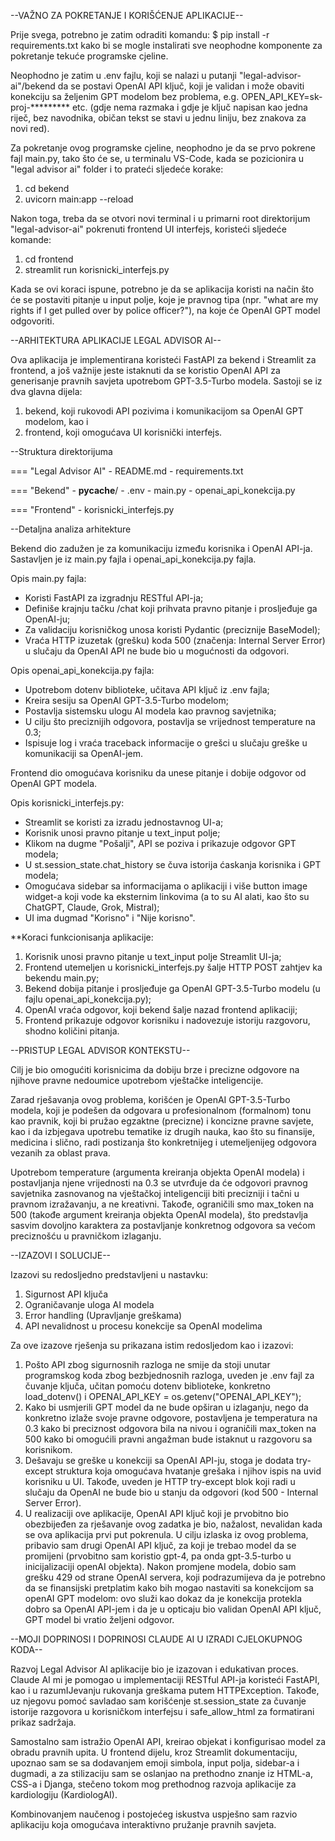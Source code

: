 --VAŽNO ZA POKRETANJE I KORIŠĆENJE APLIKACIJE--

Prije svega, potrebno je zatim odraditi komandu:
$ pip install -r requirements.txt
kako bi se mogle instalirati sve neophodne komponente za pokretanje tekuće programske cjeline.

Neophodno je zatim u .env fajlu, koji se nalazi u putanji "legal-advisor-ai"/bekend da se postavi OpenAI API ključ, koji je validan i može obaviti konekciju sa željenim GPT modelom bez problema, e.g. OPEN_API_KEY=sk-proj-********* etc. (gdje nema razmaka i gdje je ključ napisan kao jedna riječ, bez navodnika, običan tekst se stavi u jednu liniju, bez znakova za novi red).

Za pokretanje ovog programske cjeline, neophodno je da se prvo pokrene fajl main.py, tako što će se, u terminalu VS-Code, kada se pozicionira u "legal advisor ai" folder i to prateći sljedeće korake:

1. cd bekend
2. uvicorn main:app --reload

Nakon toga, treba da se otvori novi terminal i u primarni root direktorijum "legal-advisor-ai" pokrenuti frontend UI interfejs, koristeći sljedeće komande:

1. cd frontend
2. streamlit run korisnicki_interfejs.py

Kada se ovi koraci ispune, potrebno je da se aplikacija koristi na način što će se postaviti pitanje u input polje, koje je pravnog tipa (npr. "what are my rights if I get pulled over by police officer?"), na koje će OpenAI GPT model odgovoriti.

--ARHITEKTURA APLIKACIJE LEGAL ADVISOR AI--

Ova aplikacija je implementirana koristeći FastAPI za bekend i Streamlit za frontend, a još važnije jeste istaknuti da se koristio OpenAI API za generisanje pravnih savjeta upotrebom GPT-3.5-Turbo modela. Sastoji se iz dva glavna dijela:

1. bekend, koji rukovodi API pozivima i komunikacijom sa OpenAI GPT modelom, kao i
2. frontend, koji omogućava UI korisnički interfejs.

--Struktura direktorijuma

=== "Legal Advisor AI"
    - README.md
    - requirements.txt

=== "Bekend"
    - __pycache__/
    - .env
    - main.py
    - openai_api_konekcija.py

=== "Frontend"
    - korisnicki_interfejs.py

--Detaljna analiza arhitekture

Bekend dio zadužen je za komunikaciju između korisnika i OpenAI API-ja. Sastavljen je iz main.py fajla i openai_api_konekcija.py fajla. 

Opis main.py fajla:

+ Koristi FastAPI za izgradnju RESTful API-ja;
+ Definiše krajnju tačku /chat koji prihvata pravno pitanje i prosljeđuje ga OpenAI-ju;
+ Za validaciju korisničkog unosa koristi Pydantic (preciznije BaseModel);
+ Vraća HTTP izuzetak (grešku) koda 500 (značenja: Internal Server Error) u slučaju da OpenAI API ne bude bio u mogućnosti da odgovori.

Opis openai_api_konekcija.py fajla:

+ Upotrebom dotenv biblioteke, učitava API ključ iz .env fajla;
+ Kreira sesiju sa OpenAI GPT-3.5-Turbo modelom;
+ Postavlja sistemsku ulogu AI modela kao pravnog savjetnika;
+ U cilju što preciznijih odgovora, postavlja se vrijednost temperature na 0.3;
+ Ispisuje log i vraća traceback informacije o grešci u slučaju greške u komunikaciji sa OpenAI-jem.

Frontend dio omogućava korisniku da unese pitanje i dobije odgovor od OpenAI GPT modela.

Opis korisnicki_interfejs.py:

+ Streamlit se koristi za izradu jednostavnog UI-a;
+ Korisnik unosi pravno pitanje u text_input polje;
+ Klikom na dugme "Pošalji", API se poziva i prikazuje odgovor GPT modela;
+ U st.session_state.chat_history se čuva istorija ćaskanja korisnika i GPT modela;
+ Omogućava sidebar sa informacijama o aplikaciji i više button image widget-a koji vode ka  eksternim linkovima (a to su AI alati, kao što su ChatGPT, Claude, Grok, Mistral);
+ UI ima dugmad "Korisno" i "Nije korisno".

**Koraci funkcionisanja aplikacije:

1. Korisnik unosi pravno pitanje u text_input polje Streamlit UI-ja;
2. Frontend utemeljen u korisnicki_interfejs.py šalje HTTP POST zahtjev ka bekendu main.py;
3. Bekend dobija pitanje i prosljeđuje ga OpenAI GPT-3.5-Turbo modelu (u fajlu openai_api_konekcija.py);
4. OpenAI vraća odgovor, koji bekend šalje nazad frontend aplikaciji;
5. Frontend prikazuje odgovor korisniku i nadovezuje istoriju razgovoru, shodno količini pitanja.

--PRISTUP LEGAL ADVISOR KONTEKSTU--

Cilj je bio omogućiti korisnicima da dobiju brze i precizne odgovore na njihove pravne nedoumice upotrebom vještačke inteligencije. 

Zarad rješavanja ovog problema, korišćen je OpenAI GPT-3.5-Turbo modela, koji je podešen da odgovara u profesionalnom (formalnom) tonu kao pravnik, koji bi pružao egzaktne (precizne) i koncizne pravne savjete, kao i da izbjegava upotrebu tematike iz drugih nauka, kao što su finansije, medicina i slično, radi postizanja što konkretnijeg i utemeljenijeg odgovora vezanih za oblast prava.

Upotrebom temperature (argumenta kreiranja objekta OpenAI modela) i postavljanja njene vrijednosti na 0.3 se utvrđuje da će odgovori pravnog savjetnika zasnovanog na vještačkoj inteligenciji biti precizniji i tačni u pravnom izražavanju, a ne kreativni. Takođe, ograničili smo max_token na 500 (takođe argument kreiranja objekta OpenAI modela), što predstavlja sasvim dovoljno karaktera za postavljanje konkretnog odgovora sa većom preciznošću u pravničkom izlaganju.

--IZAZOVI I SOLUCIJE--

Izazovi su redosljedno predstavljeni u nastavku:

1. Sigurnost API ključa
2. Ograničavanje uloga AI modela
3. Error handling (Upravljanje greškama)
4. API nevalidnost u procesu konekcije sa OpenAI modelima

Za ove izazove rješenja su prikazana istim redosljedom kao i izazovi:

1. Pošto API zbog sigurnosnih razloga ne smije da stoji unutar programskog koda zbog bezbjednosnih razloga, uveden je .env fajl za čuvanje ključa, učitan pomoću dotenv biblioteke, konkretno load_dotenv() i OPENAI_API_KEY = os.getenv("OPENAI_API_KEY");
2. Kako bi usmjerili GPT model da ne bude opširan u izlaganju, nego da konkretno izlaže svoje pravne odgovore, postavljena je temperatura na 0.3 kako bi preciznost odgovora bila na nivou i ograničili max_token na 500 kako bi omogućili pravni angažman bude istaknut u razgovoru sa korisnikom.
3. Dešavaju se greške u konekciji sa OpenAI API-ju, stoga je dodata try-except struktura koja omogućava hvatanje grešaka i njihov ispis na uvid korisniku u UI. Takođe, uveden je HTTP try-except blok koji radi u slučaju da OpenAI ne bude bio u stanju da odgovori (kod 500 - Internal Server Error).
4. U realizaciji ove aplikacije, OpenAI API ključ koji je prvobitno bio obezbijeđen za rješavanje ovog zadatka je bio, nažalost, nevalidan kada se ova aplikacija prvi put pokrenula. U cilju izlaska iz ovog problema, pribavio sam drugi OpenAI API ključ, za koji je trebao model da se promijeni (prvobitno sam koristio gpt-4, pa onda gpt-3.5-turbo u inicijalizaciji openAI objekta). Nakon promjene modela, dobio sam grešku 429 od strane OpenAI servera, koji podrazumijeva da je potrebno da se finansijski pretplatim kako bih mogao nastaviti sa konekcijom sa openAI GPT modelom: ovo služi kao dokaz da je konekcija protekla dobro sa OpenAI API-jem i da je u opticaju bio validan OpenAI API ključ, GPT model bi vratio željeni odgovor.

--MOJI DOPRINOSI I DOPRINOSI CLAUDE AI U IZRADI CJELOKUPNOG KODA--

Razvoj Legal Advisor AI aplikacije bio je izazovan i edukativan proces. Claude AI mi je pomogao u implementaciji RESTful API-ja koristeći FastAPI, kao i u razumIJevanju rukovanja greškama putem HTTPException. Takođe, uz njegovu pomoć savladao sam korišćenje st.session_state za čuvanje istorije razgovora u korisničkom interfejsu i safe_allow_html za formatirani prikaz sadržaja.

Samostalno sam istražio OpenAI API, kreirao objekat i konfigurisao model za obradu pravnih upita. U frontend dijelu, kroz Streamlit dokumentaciju, upoznao sam se sa dodavanjem emoji simbola, input polja, sidebar-a i dugmadi, a za stilizaciju sam se oslanjao na prethodno znanje iz HTML-a, CSS-a i Djanga, stečeno tokom mog prethodnog razvoja aplikacije za kardiologiju (KardiologAI).

Kombinovanjem naučenog i postojećeg iskustva uspješno sam razvio aplikaciju koja omogućava interaktivno pružanje pravnih savjeta.
